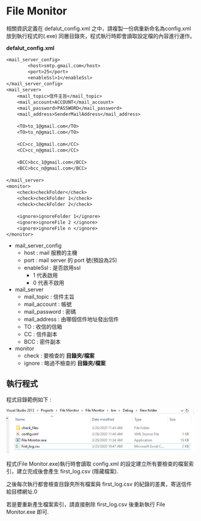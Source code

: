 # File Monitor

相關資訊定義在 defalut_config.xml 之中，請複製一份病重新命名為config.xml 放到執行程式的(.exe) 同層目錄夾，程式執行時即會讀取設定檔的內容進行運作。

<b>defalut_config.xml</b>

    <mail_server_config>
            <host>smtp.gmail.com</host>
            <port>25</port>
            <enableSsl>1</enableSsl>
    </mail_server_config>
    <mail_server>
        <mail_topic>信件主旨</mail_topic>
        <mail_account>ACCOUNT</mail_account>
        <mail_password>PASSWORD</mail_password>
        <mail_address>SenderMailAddress</mail_address>

        <TO>to_1@gmail.com</TO>
        <TO>to_n@gmail.com</TO>

        <CC>cc_1@gmail.com</CC>
        <CC>cc_n@gmail.com</CC>

        <BCC>bcc_1@gmail.com</BCC>
        <BCC>bcc_n@gmail.com</BCC>
        
    </mail_server>
    <monitor>
        <check>checkFolder</check>
        <check>checkFolder 1</check>
        <check>checkFolder 2</check>
        
        <ignore>ignoreFolder 1</ignore>
        <ignore>ignoreFile 2 </ignore>
        <ignore>ignoreFile n </ignore>
    </monitor>

* mail_server_config 
    * host : mail 服務的主機
    * port : mail server 的 port 號(預設為25)
    * enableSsl : 是否啟用ssl
        * 1 代表啟用
        * 0 代表不啟用
* mail_server
    * mail_topic : 信件主旨
    * mail_account : 帳號
    * mail_password : 密碼
    * mail_address : 由哪個信件地址發出信件
    * TO : 收信的信箱
    * CC : 信件副本
    * BCC : 密件副本
* monitor
    * check : 要檢查的 <b>目錄夾/檔案</b>
    * ignore : 略過不檢查的 <b>目錄夾/檔案</b>

## 執行程式

程式目錄範例如下 :

![image](/docs/folder_view.PNG)

程式(File Monitor.exe)執行時會讀取 config.xml 的設定建立所有要檢查的檔案索引，建立完成後會產生 first_log.csv (隱藏檔案).

之後每次執行都會檢查目錄夾所有檔案與 first_log.csv 的紀錄的差異，寄送信件給目標網址.0


若是要重新產生檔案索引，請直接刪除 first_log.csv 後重新執行 File Monitor.exe 即可.
